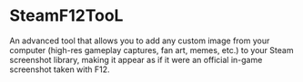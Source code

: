 # SteamF12TooL
 An advanced tool that allows you to add any custom image from your computer (high-res gameplay captures, fan art, memes, etc.) to your Steam screenshot library, making it appear as if it were an official in-game screenshot taken with F12.
